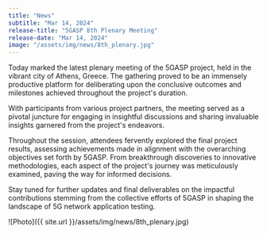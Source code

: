 ```yaml
---
title: "News"
subtitle: "Mar 14, 2024"
release-title: "5GASP 8th Plenary Meeting"
release-date: "Mar 14, 2024"
image: "/assets/img/news/8th_plenary.jpg"
---
```


Today marked the  latest plenary meeting of the 5GASP project, held in the vibrant city of Athens, Greece. The gathering proved to be an immensely productive platform for deliberating upon the conclusive outcomes and milestones achieved throughout the project's duration.

With participants from various project partners, the meeting served as a pivotal juncture for engaging in insightful discussions and sharing invaluable insights garnered from the project's endeavors.

Throughout the session, attendees fervently explored the final project results, assessing achievements made in alignment with the overarching objectives set forth by 5GASP. From breakthrough discoveries to innovative methodologies, each aspect of the project's journey was meticulously examined, paving the way for informed decisions.

Stay tuned for further updates and final deliverables on the impactful contributions stemming from the collective efforts of 5GASP in shaping the landscape of 5G network application testing.

![Photo]({{ site.url }}/assets/img/news/8th_plenary.jpg)